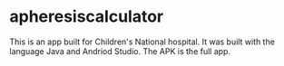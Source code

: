 # apheresiscalculator
This is an app built for Children's National hospital. 
It was built with the language Java and Andriod Studio. 
The APK is the full app.
